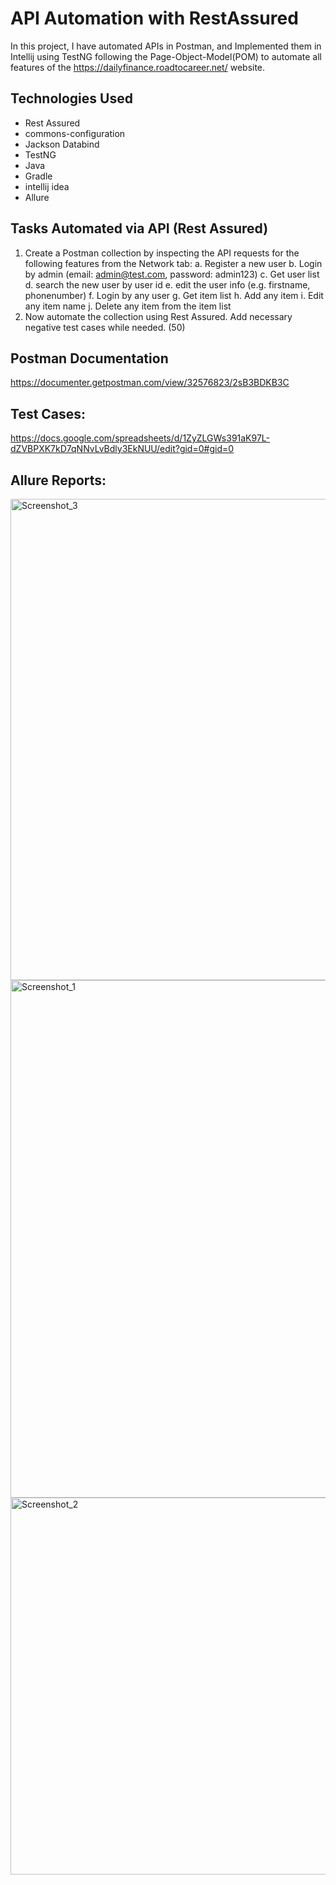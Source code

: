 # API Automation with RestAssured
In this project, I have automated APIs in Postman, and Implemented them in Intellij using TestNG following the Page-Object-Model(POM) to automate all features of  the https://dailyfinance.roadtocareer.net/ website.

## Technologies Used 
- Rest Assured
- commons-configuration
- Jackson Databind
- TestNG
- Java
- Gradle
- intellij idea
- Allure
## Tasks Automated via API (Rest Assured)
1. Create a Postman collection by inspecting the API requests for the following features from the Network tab: 
a. Register a new user
b. Login by admin (email: admin@test.com, password: admin123)
c. Get user list
d. search the new user by user id
e. edit the user info (e.g. firstname, phonenumber)
f. Login by any user
g. Get item list
h. Add any item
i. Edit any item name
j. Delete any item from the item list
3. Now automate the collection using Rest Assured. Add necessary negative test cases while needed. (50)
## Postman Documentation
https://documenter.getpostman.com/view/32576823/2sB3BDKB3C
## Test Cases:
https://docs.google.com/spreadsheets/d/1ZyZLGWs391aK97L-dZVBPXK7kD7qNNvLvBdly3EkNUU/edit?gid=0#gid=0
## Allure Reports:
<img width="1919" height="770" alt="Screenshot_3" src="https://github.com/user-attachments/assets/11e452ed-ede6-42d2-baab-5919190eb9df" />



<img width="1065" height="828" alt="Screenshot_1" src="https://github.com/user-attachments/assets/252d1018-b415-4687-bea3-176746b297c1" />

<img width="1068" height="603" alt="Screenshot_2" src="https://github.com/user-attachments/assets/d898fe02-7ac3-458a-85d0-9db6ee752cdc" />

